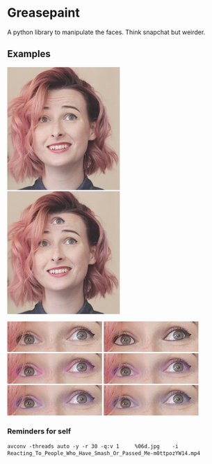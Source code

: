 # Greasepaint

A python library to manipulate the faces. Think snapchat but weirder.



## Examples

![org](docs/images/tessa1_src.jpg)  ![ThirdEye](docs/images/tessa1_third_eye.png) 

![](docs/images/eyes0.jpg)
![](docs/images/eyes1.jpg)
![](docs/images/eyes2.jpg)
![](docs/images/eyes3.jpg)
![](docs/images/eyes4.jpg)
![](docs/images/eyes5.jpg)



### Reminders for self

    avconv -threads auto -y -r 30 -q:v 1     %06d.jpg    -i Reacting_To_People_Who_Have_Smash_Or_Passed_Me-m0ttpozYW14.mp4
